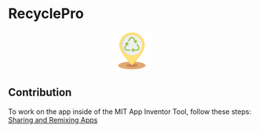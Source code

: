 # RecyclePro
<div align="center">
    <img src="assets/recycling-point.png" alt="Logo" width="80" height="80">
</div>

## Contribution
To work on the app inside of the MIT App Inventor Tool, follow these steps: 
[Sharing and Remixing Apps](http://appinventor.mit.edu/explore/ai2/share)